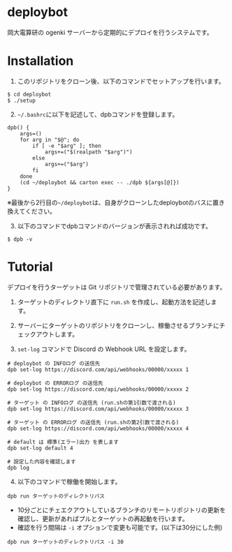 # deploybot

岡大電算研の ogenki サーバーから定期的にデプロイを行うシステムです。

# Installation

1. このリポジトリをクローン後、以下のコマンドでセットアップを行います。

```
$ cd deploybot
$ ./setup
```

2. `~/.bashrc`に以下を記述して、dpbコマンドを登録します。

```
dpb() {
    args=()
    for arg in "$@"; do
        if [ -e "$arg" ]; then
            args+=("$(realpath "$arg")")
        else
            args+=("$arg")
        fi
    done
    (cd ~/deploybot && carton exec -- ./dpb ${args[@]})
}
```
※最後から2行目の`~/deploybot`は、自身がクローンしたdeploybotのバスに置き換えてください。

3. 以下のコマンドでdpbコマンドのバージョンが表示されれば成功です。

```
$ dpb -v
```

# Tutorial

デプロイを行うターゲットは Git リポジトリで管理されている必要があります。

1. ターゲットのディレクトリ直下に `run.sh` を作成し、起動方法を記述します。

2. サーバーにターゲットのリポジトリをクローンし、稼働させるブランチにチェックアウトします。

3. `set-log` コマンドで Discord の Webhook URL を設定します。
```
# deploybot の INFOログ の送信先
dpb set-log https://discord.com/api/webhooks/00000/xxxxx 1

# deploybot の ERRORログ の送信先
dpb set-log https://discord.com/api/webhooks/00000/xxxxx 2

# ターゲット の INFOログ の送信先 (run.shの第1引数で渡される)
dpb set-log https://discord.com/api/webhooks/00000/xxxxx 3

# ターゲット の ERRORログ の送信先 (run.shの第2引数で渡される)
dpb set-log https://discord.com/api/webhooks/00000/xxxxx 4

# default は 標準(エラー)出力 を表します
dpb set-log default 4

# 設定した内容を確認します
dpb log
```

4. 以下のコマンドで稼働を開始します。
```
dpb run ターゲットのディレクトリパス
```

- 10分ごとにチェエクアウトしているブランチのリモートリポジトリの更新を確認し、更新があればプルとターゲットの再起動を行います。
- 確認を行う間隔は `-i` オプションで変更も可能です。(以下は30分にした例)
```
dpb run ターゲットのディレクトリパス -i 30
```
